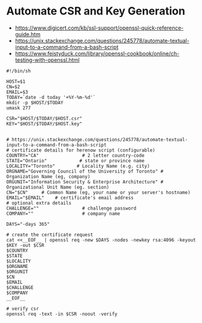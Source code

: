 # Automate CSR and Key Generation
* https://www.digicert.com/kb/ssl-support/openssl-quick-reference-guide.htm
* https://unix.stackexchange.com/questions/245778/automate-textual-input-to-a-command-from-a-bash-script
* https://www.feistyduck.com/library/openssl-cookbook/online/ch-testing-with-openssl.html
```
#!/bin/sh

HOST=$1
CN=$2
EMAIL=$3
TODAY=`date -d today '+%Y-%m-%d'`
mkdir -p $HOST/$TODAY
umask 277

CSR="$HOST/$TODAY/$HOST.csr"
KEY="$HOST/$TODAY/$HOST.key"


# https://unix.stackexchange.com/questions/245778/automate-textual-input-to-a-command-from-a-bash-script
# certificate details for herenow script (configurable)
COUNTRY="CA"                # 2 letter country-code
STATE="Ontario"            # state or province name
LOCALITY="Toronto"        # Locality Name (e.g. city)
ORGNAME="Governing Council of the University of Toronto" # Organization Name (eg, company)
ORGUNIT="Information Security & Enterprise Architecture" # Organizational Unit Name (eg. section)
CN="$CN"     # Common Name (eg, your name or your server's hostname)
EMAIL="$EMAIL"    # certificate's email address
# optional extra details
CHALLENGE=""                # challenge password
COMPANY=""                  # company name

DAYS="-days 365"

# create the certificate request
cat <<__EOF__ | openssl req -new $DAYS -nodes -newkey rsa:4096 -keyout $KEY -out $CSR 
$COUNTRY
$STATE
$LOCALITY
$ORGNAME
$ORGUNIT
$CN
$EMAIL
$CHALLENGE
$COMPANY
__EOF__

# verify csr
openssl req -text -in $CSR -noout -verify
```
